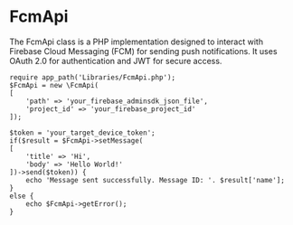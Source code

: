 # FcmApi
The FcmApi class is a PHP implementation designed to interact with Firebase Cloud Messaging (FCM) for sending push notifications. It uses OAuth 2.0 for authentication and JWT for secure access.

    require app_path('Libraries/FcmApi.php');
    $FcmApi = new \FcmApi(
    [
        'path' => 'your_firebase_adminsdk_json_file', 
        'project_id' => 'your_firebase_project_id'
    ]);
    
    $token = 'your_target_device_token';
    if($result = $FcmApi->setMessage(
    [
        'title' => 'Hi', 
        'body' => 'Hello World!'
    ])->send($token)) {
        echo 'Message sent successfully. Message ID: '. $result['name'];
    }   
    else {
        echo $FcmApi->getError();
    }

